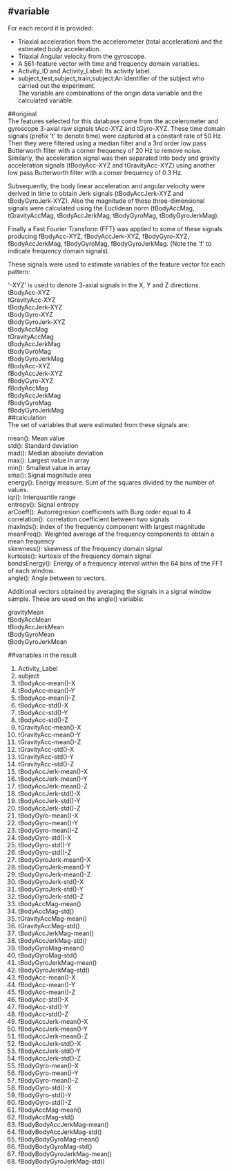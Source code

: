 #variable  
------------------------------------------------------------
For each record it is provided:   
- Triaxial acceleration from the accelerometer (total acceleration) and the estimated body acceleration.  
- Triaxial Angular velocity from the gyroscope.   
- A 561-feature vector with time and frequency domain variables.   
- Activity_ID and Activity_Label:  Its activity label.   
- subject_test,subject_train,subject:An identifier of the subject who carried out the experiment.  
  The variable are combinations of the origin data variable and the calculated variable.   

##original  
  The features selected for this database come from the accelerometer and gyroscope 3-axial raw signals tAcc-XYZ and tGyro-XYZ. These time domain signals (prefix 't' to denote time) were captured at a constant rate of 50 Hz. Then they were filtered using a median filter and a 3rd order low pass Butterworth filter with a corner frequency of 20 Hz to remove noise. Similarly, the acceleration signal was then separated into body and gravity acceleration signals (tBodyAcc-XYZ and tGravityAcc-XYZ) using another low pass Butterworth filter with a corner frequency of 0.3 Hz. 

Subsequently, the body linear acceleration and angular velocity were derived in time to obtain Jerk signals (tBodyAccJerk-XYZ and tBodyGyroJerk-XYZ). Also the magnitude of these three-dimensional signals were calculated using the Euclidean norm (tBodyAccMag, tGravityAccMag, tBodyAccJerkMag, tBodyGyroMag, tBodyGyroJerkMag). 

Finally a Fast Fourier Transform (FFT) was applied to some of these signals producing fBodyAcc-XYZ, fBodyAccJerk-XYZ, fBodyGyro-XYZ, fBodyAccJerkMag, fBodyGyroMag, fBodyGyroJerkMag. (Note the 'f' to indicate frequency domain signals). 

These signals were used to estimate variables of the feature vector for each pattern:  

'-XYZ' is used to denote 3-axial signals in the X, Y and Z directions.  
tBodyAcc-XYZ  
tGravityAcc-XYZ  
tBodyAccJerk-XYZ  
tBodyGyro-XYZ  
tBodyGyroJerk-XYZ  
tBodyAccMag  
tGravityAccMag  
tBodyAccJerkMag  
tBodyGyroMag  
tBodyGyroJerkMag  
fBodyAcc-XYZ  
fBodyAccJerk-XYZ  
fBodyGyro-XYZ  
fBodyAccMag  
fBodyAccJerkMag  
fBodyGyroMag  
fBodyGyroJerkMag    
##calculation     
The set of variables that were estimated from these signals are:   

mean(): Mean value   
std(): Standard deviation   
mad(): Median absolute deviation    
max(): Largest value in array   
min(): Smallest value in array   
sma(): Signal magnitude area   
energy(): Energy measure. Sum of the squares divided by the number of values.    
iqr(): Interquartile range    
entropy(): Signal entropy   
arCoeff(): Autorregresion coefficients with Burg order equal to 4   
correlation(): correlation coefficient between two signals   
maxInds(): index of the frequency component with largest magnitude   
meanFreq(): Weighted average of the frequency components to obtain a mean frequency   
skewness(): skewness of the frequency domain signal    
kurtosis(): kurtosis of the frequency domain signal    
bandsEnergy(): Energy of a frequency interval within the 64 bins of the FFT of each window.   
angle(): Angle between to vectors.   

Additional vectors obtained by averaging the signals in a signal window sample. These are used on the angle() variable:  

gravityMean  
tBodyAccMean  
tBodyAccJerkMean  
tBodyGyroMean  
tBodyGyroJerkMean  
 
##variables in the result
1. Activity_Label  
2. subject  
3. tBodyAcc-mean()-X  
4. tBodyAcc-mean()-Y  
5. tBodyAcc-mean()-Z  
6. tBodyAcc-std()-X  
7. tBodyAcc-std()-Y  
8. tBodyAcc-std()-Z  
9. tGravityAcc-mean()-X  
10. tGravityAcc-mean()-Y  
11. tGravityAcc-mean()-Z  
12. tGravityAcc-std()-X  
13. tGravityAcc-std()-Y  
14. tGravityAcc-std()-Z  
15. tBodyAccJerk-mean()-X  
16. tBodyAccJerk-mean()-Y  
17. tBodyAccJerk-mean()-Z  
18. tBodyAccJerk-std()-X  
19. tBodyAccJerk-std()-Y  
20. tBodyAccJerk-std()-Z  
21. tBodyGyro-mean()-X  
22. tBodyGyro-mean()-Y  
23. tBodyGyro-mean()-Z  
24. tBodyGyro-std()-X  
25. tBodyGyro-std()-Y  
26. tBodyGyro-std()-Z  
27. tBodyGyroJerk-mean()-X  
28. tBodyGyroJerk-mean()-Y  
29. tBodyGyroJerk-mean()-Z  
30. tBodyGyroJerk-std()-X  
31. tBodyGyroJerk-std()-Y  
32. tBodyGyroJerk-std()-Z  
33. tBodyAccMag-mean()  
34. tBodyAccMag-std()  
35. tGravityAccMag-mean()  
36. tGravityAccMag-std()  
37. tBodyAccJerkMag-mean()  
38. tBodyAccJerkMag-std()  
39. tBodyGyroMag-mean()  
40. tBodyGyroMag-std()  
41. tBodyGyroJerkMag-mean()  
42. tBodyGyroJerkMag-std()  
43. fBodyAcc-mean()-X  
44. fBodyAcc-mean()-Y  
45. fBodyAcc-mean()-Z  
46. fBodyAcc-std()-X  
47. fBodyAcc-std()-Y  
48. fBodyAcc-std()-Z  
49. fBodyAccJerk-mean()-X  
50. fBodyAccJerk-mean()-Y  
51. fBodyAccJerk-mean()-Z  
52. fBodyAccJerk-std()-X  
53. fBodyAccJerk-std()-Y  
54. fBodyAccJerk-std()-Z  
55. fBodyGyro-mean()-X  
56. fBodyGyro-mean()-Y  
57. fBodyGyro-mean()-Z  
58. fBodyGyro-std()-X  
59. fBodyGyro-std()-Y  
60. fBodyGyro-std()-Z  
61. fBodyAccMag-mean()  
62. fBodyAccMag-std()  
63. fBodyBodyAccJerkMag-mean()  
64. fBodyBodyAccJerkMag-std()  
65. fBodyBodyGyroMag-mean()  
66. fBodyBodyGyroMag-std()  
67. fBodyBodyGyroJerkMag-mean()  
68. fBodyBodyGyroJerkMag-std()  

  

